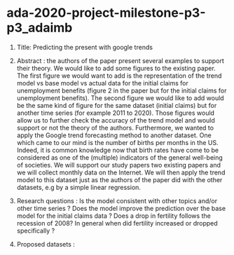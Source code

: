 # ada-2020-project-milestone-p3-p3_adaimb

1. Title: Predicting the present with google trends

2. Abstract : the authors of the paper present several examples to support their theory. We would like to add some figures to the existing paper. The first figure we would want to add is the representation of the trend model vs base model vs actual data for the initial claims for unemployment benefits (figure 2 in the paper but for the initial claims for unemployment benefits). The second figure we would like to add would be the same kind of figure for the same dataset (initial claims) but for another time series (for example 2011 to 2020). Those figures would allow us to further check the accuracy of the trend model and would support or not the theory of the authors. Furthermore, we wanted to apply the Google trend forecasting method to another dataset. One which came to our mind is the number of births per months in the US.  Indeed, it is common knowledge now that birth rates have come to be considered as one of the (multiple) indicators of the general well-being of societies. We will support our study papers two existing papers and we will collect monthly data on the Internet. We will then apply the trend model to this dataset just as the authors of the paper did with the other datasets, e.g by a simple linear regression. 


3. Research questions : 
Is the model consistent with other topics and/or other time series ?
Does the model improve the prediction over the base model for the initial claims data ?
Does a drop in fertility follows the recession of 2008?
In general when did fertility increased or dropped specifically ? 

4. Proposed datasets :
